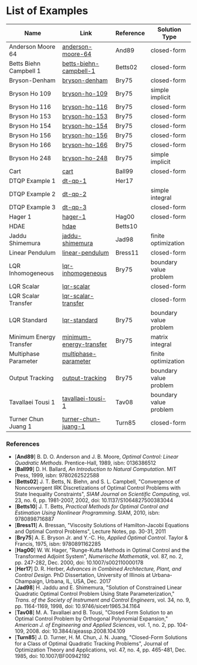 # List of Examples

| Name | Link | Reference | Solution Type |
| ---- | ---- | ---- | ---- |
| Anderson Moore 64 | [anderson-moore-64](anderson-moore-64/) | And89 | closed-form |
| Betts Biehn Campbell 1 | [betts-biehn-campbell-1](betts-biehn-campbell-1/) | Betts02 | closed-form |
| Bryson-Denham | [bryson-denham](bryson-denham/) | Bry75 | closed-form |
| Bryson Ho 109 | [bryson-ho-109](bryson-ho-109/) | Bry75 | simple implicit |
| Bryson Ho 116 | [bryson-ho-116](bryson-ho-116/) | Bry75 | closed-form |
| Bryson Ho 153 | [bryson-ho-153](bryson-ho-153/) | Bry75 | closed-form |
| Bryson Ho 154 | [bryson-ho-154](bryson-ho-154/) | Bry75 | closed-form |
| Bryson Ho 156 | [bryson-ho-156](bryson-ho-156/) | Bry75 | closed-form |
| Bryson Ho 166 | [bryson-ho-166](bryson-ho-166/) | Bry75 | closed-form |
| Bryson Ho 248 | [bryson-ho-248](bryson-ho-248/) | Bry75 | simple implicit |
| Cart | [cart](cart/) | Ball99 | closed-form |
| DTQP Example 1 | [dt-qp-1](dt-qp-1/) | Her17 | |
| DTQP Example 2 | [dt-qp-2](dt-qp-2/) | | simple integral |
| DTQP Example 3 | [dt-qp-3](dt-qp-3/) | | closed-form |
| Hager 1 | [hager-1](hager-1/) | Hag00 | closed-form |
| HDAE | [hdae](hdae/) | Betts10 |  |
| Jaddu Shimemura | [jaddu-shimemura](jaddu-shimemura/) | Jad98 | finite optimization |
| Linear Pendulum | [linear-pendulum](linear-pendulum/) | Bress11 | closed-form |
| LQR Inhomogeneous | [lqr-inhomogeneous](lqr-inhomogeneous/) | Bry75 | boundary value problem |
| LQR Scalar | [lqr-scalar](lqr-scalar/) | | closed-form |
| LQR Scalar Transfer | [lqr-scalar-transfer](lqr-scalar-transfer/) | | closed-form |
| LQR Standard | [lqr-standard](lqr-standard/) | Bry75 | boundary value problem |
| Minimum Energy Transfer | [minimum-energy-transfer](minimum-energy-transfer/) | Bry75 | matrix integral |
| Multiphase Parameter | [multiphase-parameter](multiphase-parameter/) | | finite optimization |
| Output Tracking | [output-tracking](output-tracking/) | Bry75 | boundary value problem |
| Tavallaei Tousi 1 | [tavallaei-tousi-1](tavallaei-tousi-1/) | Tav08 | boundary value problem |
| Turner Chun Juang 1 | [turner-chun-juang-1](turner-chun-juang-1/) | Turn85 | closed-form |

### References
- [**And89**] B. D. O. Anderson and J. B. Moore, *Optimal Control: Linear Quadratic Methods*. Prentice-Hall, 1989, isbn: 0136386512
- [**Ball99**] D. H. Ballard, *An Introduction to Natural Computation*. MIT Press, 1999, isbn: 9780262522588
- [**Betts02**] J. T. Betts, N. Biehn, and S. L. Campbell, "Convergence of Nonconvergent IRK Discretizations of Optimal Control Problems with State Inequality Constraints", *SIAM Journal on Scientific Computing*, vol. 23, no. 6, pp. 1981-2007, 2002, doi: 10.1137/S1064827500383044
- [**Betts10**] J. T. Betts, *Practical Methods for Optimal Control and Estimation Using Nonlinear Programming*. SIAM, 2010, isbn: 9780898716887
- [**Bress11**]  A. Bressan, "Viscosity Solutions of Hamilton-Jacobi Equations and Optimal Control Problems", Lecture Notes, pp. 30-31, 2011
- [**Bry75**] A. E. Bryson Jr. and Y.-C. Ho, *Applied Optimal Control*. Taylor & Francis, 1975, isbn: 9780891162285
- [**Hag00**] W. W. Hager, "Runge-Kutta Methods in Optimal Control and the Transformed Adjoint System", *Numerische Mathematik*, vol. 87, no. 2, pp. 247-282, Dec. 2000, doi: 10.1007/s002110000178
- [**Her17**] D. R. Herber, *Advances in Combined Architecture, Plant, and Control Design.* PhD Dissertation, University of Illinois at Urbana-Champaign, Urbana, IL, USA, Dec. 2017
- [**Jad98**] H. Jaddu and E. Shimemura, "Solution of Constrained Linear Quadratic Optimal Control Problem Using State Parameterization," *Trans. of the Society of Instrument and Control Engineers*, vol. 34, no. 9, pp. 1164-1169, 1998, doi: 10.9746/sicetr1965.34.1164
- [**Tav08**] M. A. Tavallaei and B. Tousi, "Closed Form Solution to an Optimal Control Problem by Orthogonal Polynomial Expansion," *American J. of Engineering and Applied Sciences*, vol. 1, no. 2, pp. 104-109, 2008. doi: 10.3844/ajeassp.2008.104.109
- [**Turn85**] J. D. Turner, H. M. Chun, J. N. Juang, "Closed-Form Solutions for a Class of Optimal Quadratic Tracking Problems", Journal of Optimization Theory and Applications, vol. 47, no. 4, pp. 465-481, Dec. 1985, doi: 10.1007/BF00942192

<!-- Something about DTQP_template.m -->